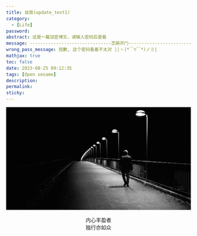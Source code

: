 ```yaml
---
title: 自我(update_test1)
category:
  - [Life]
password:
abstract: 这是一篇加密博文，请输入密码后查看
message: -------------------------------芝麻开门-------------------------------
wrong_pass_message: 抱歉, 这个密码看着不太对 ||ヽ(*￣▽￣*)ノミ|
mathjax: true
toc: false
date: 2023-08-25 09:12:35
tags: [Open sesame]
description:
permalink:
sticky:
---
```


![](images/alone.png)

<center>内心丰盈者</center>
<center>独行亦如众</center>